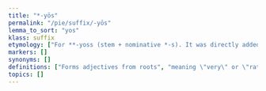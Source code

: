 ```yaml
---
title: "*-yōs"
permalink: "/pie/suffix/-yōs"
lemma_to_sort: "yos"
klass: suffix
etymology: ["For **-yoss (stem + nominative *-s). It was directly added to the e-grade root (if there was one) rather than to the stem of the adjective."]
markers: []
synonyms: []
definitions: ["Forms adjectives from roots", "meaning \"very\" or \"rather\"."]
topics: []
---
```

